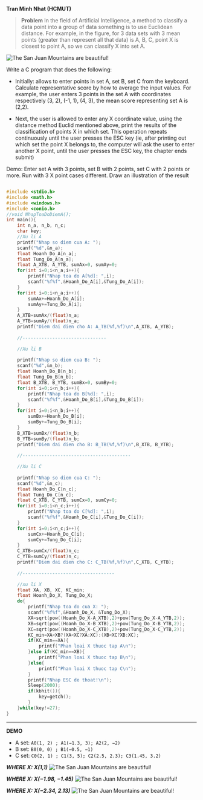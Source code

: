 **Tran Minh Nhat (HCMUT)**

>**Problem** In the field of Artificial Intelligence, a method to classify a data point into a group of data
something is to use Euclidean distance. For example, in the figure, for 3 data sets with 3 mean points (greater than
represent all that data) is A, B, C, point X is closest to point A, so we can classify X into set A.

![The San Juan Mountains are beautiful!](Picture/pic1.png)

Write a C program that does the following:

- Initially: allows to enter points in set A, set B, set C from the keyboard. Calculate representative score by how to average the input values. For example, the user enters 3 points in the set A with coordinates respectively (3, 2), (-1, 1), (4, 3), the mean score representing set A is (2,2).

- Next, the user is allowed to enter any X coordinate value, using the distance method Euclid mentioned above, print the results of the classification of points X in which set. This operation repeats
continuously until the user presses the ESC key (ie, after printing out which set the point X belongs to, the computer will ask the user to enter another X point, until the user presses the ESC key, the chapter ends submit)

Demo: Enter set A with 3 points, set B with 2 points, set C with 2 points or more. Run with 3 X point cases different. Draw an illustration of the result


```c

#include <stdio.h>
#include <math.h>
#include <windows.h>
#include <conio.h>
//void NhapToaDoDiemA();
int main(){
    int n_a, n_b, n_c;
    char key;
    //Xu li A 
    printf("Nhap so diem cua A: ");
    scanf("%d",&n_a);
    float Hoanh_Do_A[n_a];
    float Tung_Do_A[n_a];
    float A_XTB, A_YTB, sumAx=0, sumAy=0;
    for(int i=0;i<n_a;i++){
        printf("Nhap toa do A[%d]: ",i);
        scanf("%f%f",&Hoanh_Do_A[i],&Tung_Do_A[i]);
    }
    for(int i=0;i<n_a;i++){
        sumAx+=Hoanh_Do_A[i];
        sumAy+=Tung_Do_A[i];
    }
    A_XTB=sumAx/(float)n_a;
    A_YTB=sumAy/(float)n_a;
    printf("Diem dai dien cho A: A_TB(%f,%f)\n",A_XTB, A_YTB);    
    
    //-------------------------------

    //Xu li B
    
    printf("Nhap so diem cua B: ");
    scanf("%d",&n_b);
    float Hoanh_Do_B[n_b];
    float Tung_Do_B[n_b];
    float B_XTB, B_YTB, sumBx=0, sumBy=0;
    for(int i=0;i<n_b;i++){
        printf("Nhap toa do B[%d]: ",i);
        scanf("%f%f",&Hoanh_Do_B[i],&Tung_Do_B[i]);
    }
    for(int i=0;i<n_b;i++){
        sumBx+=Hoanh_Do_B[i];
        sumBy+=Tung_Do_B[i];
    }
    B_XTB=sumBx/(float)n_b;
    B_YTB=sumBy/(float)n_b;
    printf("Diem dai dien cho B: B_TB(%f,%f)\n",B_XTB, B_YTB);
    
    //----------------------------------------

    //Xu li C
    
    printf("Nhap so diem cua C: ");
    scanf("%d",&n_c);
    float Hoanh_Do_C[n_c];
    float Tung_Do_C[n_c];
    float C_XTB, C_YTB, sumCx=0, sumCy=0;
    for(int i=0;i<n_c;i++){
        printf("Nhap toa do C[%d]: ",i);
        scanf("%f%f",&Hoanh_Do_C[i],&Tung_Do_C[i]);
    }
    for(int i=0;i<n_c;i++){
        sumCx+=Hoanh_Do_C[i];
        sumCy+=Tung_Do_C[i];
    }
    C_XTB=sumCx/(float)n_c;
    C_YTB=sumCy/(float)n_c;
    printf("Diem dai dien cho C: C_TB(%f,%f)\n",C_XTB, C_YTB);
    
    //----------------------------------

    //xu li X
    float XA, XB, XC, KC_min;
    float Hoanh_Do_X, Tung_Do_X;
    do{
        printf("Nhap toa do cua X: ");
        scanf("%f%f",&Hoanh_Do_X, &Tung_Do_X);
        XA=sqrt(pow((Hoanh_Do_X-A_XTB),2)+pow(Tung_Do_X-A_YTB,2));
        XB=sqrt(pow((Hoanh_Do_X-B_XTB),2)+pow(Tung_Do_X-B_YTB,2));
        XC=sqrt(pow((Hoanh_Do_X-C_XTB),2)+pow(Tung_Do_X-C_YTB,2));
        KC_min=XA<XB?(XA<XC?XA:XC):(XB<XC?XB:XC);
        if(KC_min==XA){
            printf("Phan loai X thuoc tap A\n");
        }else if(KC_min==XB){
            printf("Phan loai X thuoc tap B\n");
        }else{
            printf("Phan loai X thuoc tap C\n");
        }
        printf("Nhap ESC de thoat!\n");
        Sleep(2000);
        if(kbhit()){
            key=getch();
        }
    }while(key!=27);
}


```

***
**DEMO**
- A set: ```A0(1, 2) ; A1(−1.3, 3); A2(2, −2)```
- B set: ```B0(0, 0) ; B1(−0.5, −1)```
- C set: ```C0(2, 1) ; C1(3, 5); C2(2.5, 2.3); C3(1.45, 3.2)```


_**WHERE X: X(1,1)**_
![The San Juan Mountains are beautiful!](Picture/pic2.png)


_**WHERE X: X(−1.98, −1.45)**_
![The San Juan Mountains are beautiful!](Picture/pic3.png)


_**WHERE X: X(−2.34, 2.13)**_
![The San Juan Mountains are beautiful!](Picture/pic4.png)
